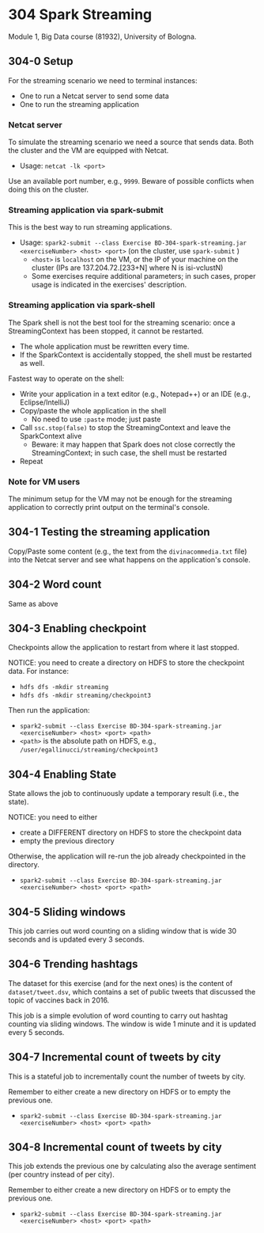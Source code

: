 # 304 Spark Streaming

Module 1, Big Data course (81932), University of Bologna.

## 304-0 Setup

For the streaming scenario we need to terminal instances:
- One to run a Netcat server to send some data
- One to run the streaming application

### Netcat server

To simulate the streaming scenario we need a source that sends data. 
Both the cluster and the VM are equipped with Netcat.
- Usage: ```netcat -lk <port>```

Use an available port number, e.g., ```9999```. 
Beware of possible conflicts when doing this on the cluster. 

### Streaming application via spark-submit

This is the best way to run streaming applications.

- Usage: ```spark2-submit --class Exercise BD-304-spark-streaming.jar <exerciseNumber> <host> <port>``` (on the cluster, use ```spark-submit``` )
  - ```<host>``` is ```localhost``` on the VM, or the IP of your machine on the cluster
   (IPs are 137.204.72.[233+N] where N is isi-vclustN)
  - Some exercises require additional parameters; in such cases, proper usage is indicated in the exercises' description.

### Streaming application via spark-shell

The Spark shell is not the best tool for the streaming scenario: 
once a StreamingContext has been stopped, it cannot be restarted. 
- The whole application must be rewritten every time.
- If the SparkContext is accidentally stopped, the shell must be restarted as well.

Fastest way to operate on the shell:
- Write your application in a text editor (e.g., Notepad++) 
or an IDE (e.g., Eclipse/IntelliJ)
- Copy/paste the whole application in the shell
  - No need to use ```:paste``` mode; just paste
- Call ```ssc.stop(false)``` to stop the StreamingContext 
and leave the SparkContext alive
  - Beware: it may happen that Spark does not close correctly
  the StreamingContext; in such case, the shell must be restarted
- Repeat

### Note for VM users

The minimum setup for the VM may not be enough for the streaming
application to correctly print output on the terminal's console.

## 304-1 Testing the streaming application

Copy/Paste some content (e.g., the text from the ```divinacommedia.txt```
file) into the Netcat server and see what happens on the application's console.

## 304-2 Word count

Same as above

## 304-3 Enabling checkpoint

Checkpoints allow the application to restart from where it last stopped.
               
NOTICE: you need to create a directory on HDFS to store the checkpoint data.
For instance:
- ```hdfs dfs -mkdir streaming```
- ```hdfs dfs -mkdir streaming/checkpoint3```

Then run the application:
- ```spark2-submit --class Exercise BD-304-spark-streaming.jar <exerciseNumber> <host> <port> <path>```
- ```<path>``` is the absolute path on HDFS, e.g., ```/user/egallinucci/streaming/checkpoint3```

## 304-4 Enabling State

State allows the job to continuously update a temporary result (i.e., the state).
   
NOTICE: you need to either
- create a DIFFERENT directory on HDFS to store the checkpoint data
- empty the previous directory

Otherwise, the application will re-run the job already checkpointed in the directory.

- ```spark2-submit --class Exercise BD-304-spark-streaming.jar <exerciseNumber> <host> <port> <path>```

## 304-5 Sliding windows

This job carries out word counting on a sliding window 
that is wide 30 seconds and is updated every 3 seconds.

## 304-6 Trending hashtags

The dataset for this exercise (and for the next ones) 
is the content of ```dataset/tweet.dsv```, 
which contains a set of public tweets that discussed the topic
of vaccines back in 2016.
 
This job is a simple evolution of word counting to carry out hashtag 
counting via sliding windows. 
The window is wide 1 minute and it is updated every 5 seconds.

## 304-7 Incremental count of tweets by city

This is a stateful job to incrementally count the number of tweets by city. 

Remember to either create a new directory on HDFS or to empty the previous one.
- ```spark2-submit --class Exercise BD-304-spark-streaming.jar <exerciseNumber> <host> <port> <path>```

## 304-8 Incremental count of tweets by city

This job extends the previous one by calculating also the average sentiment 
(per country instead of per city).

Remember to either create a new directory on HDFS or to empty the previous one.
- ```spark2-submit --class Exercise BD-304-spark-streaming.jar <exerciseNumber> <host> <port> <path>```


